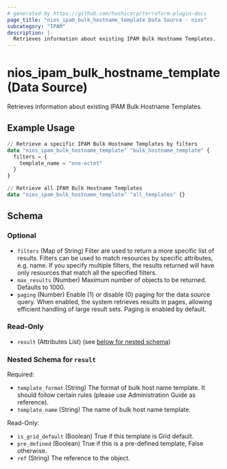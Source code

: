 ```yaml
---
# generated by https://github.com/hashicorp/terraform-plugin-docs
page_title: "nios_ipam_bulk_hostname_template Data Source - nios"
subcategory: "IPAM"
description: |-
  Retrieves information about existing IPAM Bulk Hostname Templates.
---
```


# nios_ipam_bulk_hostname_template (Data Source)

Retrieves information about existing IPAM Bulk Hostname Templates.

## Example Usage

```terraform
// Retrieve a specific IPAM Bulk Hostname Templates by filters
data "nios_ipam_bulk_hostname_template" "bulk_hostname_template" {
  filters = {
    template_name = "one-octet"
  }
}

// Retrieve all IPAM Bulk Hostname Templates
data "nios_ipam_bulk_hostname_template" "all_templates" {}
```

<!-- schema generated by tfplugindocs -->
## Schema

### Optional

- `filters` (Map of String) Filter are used to return a more specific list of results. Filters can be used to match resources by specific attributes, e.g. name. If you specify multiple filters, the results returned will have only resources that match all the specified filters.
- `max_results` (Number) Maximum number of objects to be returned. Defaults to 1000.
- `paging` (Number) Enable (1) or disable (0) paging for the data source query. When enabled, the system retrieves results in pages, allowing efficient handling of large result sets. Paging is enabled by default.

### Read-Only

- `result` (Attributes List) (see [below for nested schema](#nestedatt--result))

<a id="nestedatt--result"></a>
### Nested Schema for `result`

Required:

- `template_format` (String) The format of bulk host name template. It should follow certain rules (please use Administration Guide as reference).
- `template_name` (String) The name of bulk host name template.

Read-Only:

- `is_grid_default` (Boolean) True if this template is Grid default.
- `pre_defined` (Boolean) True if this is a pre-defined template, False otherwise.
- `ref` (String) The reference to the object.
